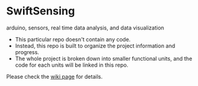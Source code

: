 # SwiftSensing
arduino, sensors, real time data analysis, and data visualization
<ul>
<li>This particular repo doesn't contain any code.</li>
<li>Instead, this repo is built to organize the project information and progress.</li>
<li>The whole project is broken down into smaller functional units, and the code for each units will be linked in this repo.</li>
</ul>
<p>Please check the <a href="https://github.com/liao0015/SwiftSensing/wiki">wiki page</a> for details.</p>
